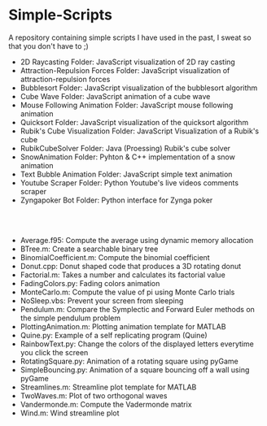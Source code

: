 # Simple-Scripts

A repository containing simple scripts I have used in the past, I sweat so that you don't have to ;)
- 2D Raycasting Folder: JavaScript visualization of 2D ray casting
- Attraction-Repulsion Forces Folder: JavaScript visualization of attraction-repulsion forces
- Bubblesort Folder: JavaScript visualization of the bubblesort algorithm
- Cube Wave Folder: JavaScript animation of a cube wave
- Mouse Following Animation Folder: JavaScript mouse following animation
- Quicksort Folder: JavaScript visualization of the quicksort algorithm
- Rubik's Cube Visualization Folder: JavaScript Visualization of a Rubik's cube 
- RubikCubeSolver Folder: Java (Proessing) Rubik's cube solver
- SnowAnimation Folder: Pyhton & C++ implementation of a snow animation
- Text Bubble Animation Folder: JavaScript simple text animation
- Youtube Scraper Folder: Python Youtube's live videos comments scraper 
- Zyngapoker Bot Folder: Python interface for Zynga poker

<br/><br/>
- Average.f95: Compute the average using dynamic memory allocation 
- BTree.m: Create a searchable binary tree
- BinomialCoefficient.m: Compute the binomial coefficient 
- Donut.cpp: Donut shaped code that produces a 3D rotating donut
- Factorial.m: Takes a number and calculates its factorial value
- FadingColors.py: Fading colors animation
- MonteCarlo.m: Compute the value of pi using Monte Carlo trials
- NoSleep.vbs: Prevent your screen from sleeping 
- Pendulum.m: Compare the Symplectic and Forward Euler methods on the simple pendulum problem
- PlottingAnimation.m: Plotting animation template for MATLAB
- Quine.py: Example of a self replicating program (Quine)
- RainbowText.py: Change the colors of the displayed letters everytime you click the screen
- RotatingSquare.py: Animation of a rotating square using pyGame 
- SimpleBouncing.py: Animation of a square bouncing off a wall using pyGame
- Streamlines.m: Streamline plot template for MATLAB
- TwoWaves.m: Plot of two orthogonal waves 
- Vandermonde.m: Compute the Vadermonde matrix
- Wind.m: Wind streamline plot
